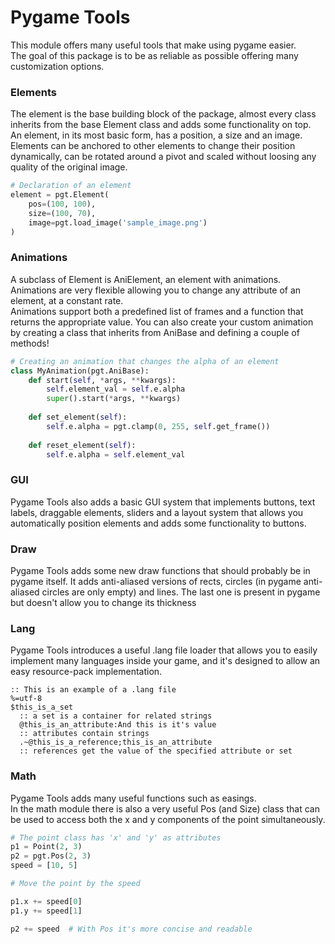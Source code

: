 # Pygame Tools
This module offers many useful tools that make using pygame easier. \
The goal of this package is to be as reliable as possible offering
many customization options.

### Elements
The element is the base building block of the package, almost every
class inherits from the base Element class and adds some functionality
on top. \
An element, in its most basic form, has a position, a size and an
image. Elements can be anchored to other elements to change their
position dynamically, can be rotated around a pivot and scaled without
loosing any quality of the original image.

```python
# Declaration of an element
element = pgt.Element(
    pos=(100, 100),
    size=(100, 70),
    image=pgt.load_image('sample_image.png')
)
```

### Animations
A subclass of Element is AniElement, an element with animations. \
Animations are very flexible allowing you to change any attribute of
an element, at a constant rate. \
Animations support both a predefined list of frames and a function
that returns the appropriate value.
You can also create your custom animation by creating a class that
inherits from AniBase and defining a couple of methods!
```python
# Creating an animation that changes the alpha of an element
class MyAnimation(pgt.AniBase):
    def start(self, *args, **kwargs):
        self.element_val = self.e.alpha
        super().start(*args, **kwargs)
    
    def set_element(self):
        self.e.alpha = pgt.clamp(0, 255, self.get_frame())
    
    def reset_element(self):
        self.e.alpha = self.element_val
```

### GUI
Pygame Tools also adds a basic GUI system that implements buttons,
text labels, draggable elements, sliders and a layout system that
allows you automatically position elements and adds some functionality
to buttons.

### Draw
Pygame Tools adds some new draw functions that should probably be
in pygame itself. It adds anti-aliased versions of rects, circles
(in pygame anti-aliased circles are only empty) and lines.
The last one is present in pygame but doesn't allow you to change
its thickness

### Lang
Pygame Tools introduces a useful .lang file loader that allows you
to easily implement many languages inside your game, and it's designed
to allow an easy resource-pack implementation.
```
:: This is an example of a .lang file
%=utf-8
$this_is_a_set
  :: a set is a container for related strings
  @this_is_an_attribute:And this is it's value
  :: attributes contain strings
  .~@this_is_a_reference;this_is_an_attribute
  :: references get the value of the specified attribute or set
```

### Math
Pygame Tools adds many useful functions such as easings. \
In the math module there is also a very useful Pos (and Size) class
that can be used to access both the x and y components of the point
simultaneously.

```python
# The point class has 'x' and 'y' as attributes
p1 = Point(2, 3)
p2 = pgt.Pos(2, 3)
speed = [10, 5]

# Move the point by the speed

p1.x += speed[0]
p1.y += speed[1]

p2 += speed  # With Pos it's more concise and readable
```
